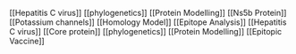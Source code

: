 [[Hepatitis C virus]]
[[phylogenetics]]
[[Protein Modelling]]
[[Ns5b Protein]]
[[Potassium channels]]
[[Homology Model]]
[[Epitope Analysis]]
[[Hepatitis C virus]]
[[Core protein]]
[[phylogenetics]]
[[Protein Modelling]]
[[Epitopic Vaccine]]
